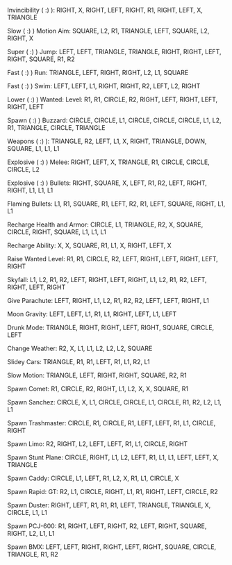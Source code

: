 Invincibility ( :) ):
RIGHT, X, RIGHT, LEFT, RIGHT, R1, RIGHT, LEFT, X, TRIANGLE

Slow ( :) ) Motion Aim:
SQUARE, L2, R1, TRIANGLE, LEFT, SQUARE, L2, RIGHT, X

Super ( :) ) Jump:
LEFT, LEFT, TRIANGLE, TRIANGLE, RIGHT, RIGHT, LEFT, RIGHT, SQUARE, R1, R2

Fast ( :) ) Run:
TRIANGLE, LEFT, RIGHT, RIGHT, L2, L1, SQUARE

Fast ( :) ) Swim:
LEFT, LEFT, L1, RIGHT, RIGHT, R2, LEFT, L2, RIGHT

Lower ( :) ) Wanted:
Level: R1, R1, CIRCLE, R2, RIGHT, LEFT, RIGHT, LEFT, RIGHT, LEFT

Spawn ( :) ) Buzzard:
CIRCLE, CIRCLE, L1, CIRCLE, CIRCLE, CIRCLE, L1, L2, R1, TRIANGLE, CIRCLE, TRIANGLE

Weapons ( :) ):
TRIANGLE, R2, LEFT, L1, X, RIGHT, TRIANGLE, DOWN, SQUARE, L1, L1, L1

Explosive ( :) ) Melee:
RIGHT, LEFT, X, TRIANGLE, R1, CIRCLE, CIRCLE, CIRCLE, L2

Explosive ( :) ) Bullets:
RIGHT, SQUARE, X, LEFT, R1, R2, LEFT, RIGHT, RIGHT, L1, L1, L1

Flaming Bullets:
L1, R1, SQUARE, R1, LEFT, R2, R1, LEFT, SQUARE, RIGHT, L1, L1

Recharge Health and Armor:
CIRCLE, L1, TRIANGLE, R2, X, SQUARE, CIRCLE, RIGHT, SQUARE, L1, L1, L1

Recharge Ability:
X, X, SQUARE, R1, L1, X, RIGHT, LEFT, X

Raise Wanted Level:
R1, R1, CIRCLE, R2, LEFT, RIGHT, LEFT, RIGHT, LEFT, RIGHT

Skyfall:
L1, L2, R1, R2, LEFT, RIGHT, LEFT, RIGHT, L1, L2, R1, R2, LEFT, RIGHT, LEFT, RIGHT

Give Parachute:
LEFT, RIGHT, L1, L2, R1, R2, R2, LEFT, LEFT, RIGHT, L1

Moon Gravity:
LEFT, LEFT, L1, R1, L1, RIGHT, LEFT, L1, LEFT

Drunk Mode:
TRIANGLE, RIGHT, RIGHT, LEFT, RIGHT, SQUARE, CIRCLE, LEFT

Change Weather:
R2, X, L1, L1, L2, L2, L2, SQUARE

Slidey Cars:
TRIANGLE, R1, R1, LEFT, R1, L1, R2, L1

Slow Motion:
TRIANGLE, LEFT, RIGHT, RIGHT, SQUARE, R2, R1

Spawn Comet:
R1, CIRCLE, R2, RIGHT, L1, L2, X, X, SQUARE, R1

Spawn Sanchez:
CIRCLE, X, L1, CIRCLE, CIRCLE, L1, CIRCLE, R1, R2, L2, L1, L1

Spawn Trashmaster:
CIRCLE, R1, CIRCLE, R1, LEFT, LEFT, R1, L1, CIRCLE, RIGHT

Spawn Limo:
R2, RIGHT, L2, LEFT, LEFT, R1, L1, CIRCLE, RIGHT

Spawn Stunt Plane:
CIRCLE, RIGHT, L1, L2, LEFT, R1, L1, L1, LEFT, LEFT, X, TRIANGLE

Spawn Caddy:
CIRCLE, L1, LEFT, R1, L2, X, R1, L1, CIRCLE, X

Spawn Rapid:
GT: R2, L1, CIRCLE, RIGHT, L1, R1, RIGHT, LEFT, CIRCLE, R2

Spawn Duster:
RIGHT, LEFT, R1, R1, R1, LEFT, TRIANGLE, TRIANGLE, X, CIRCLE, L1, L1

Spawn PCJ-600:
R1, RIGHT, LEFT, RIGHT, R2, LEFT, RIGHT, SQUARE, RIGHT, L2, L1, L1

Spawn BMX:
LEFT, LEFT, RIGHT, RIGHT, LEFT, RIGHT, SQUARE, CIRCLE, TRIANGLE, R1, R2

